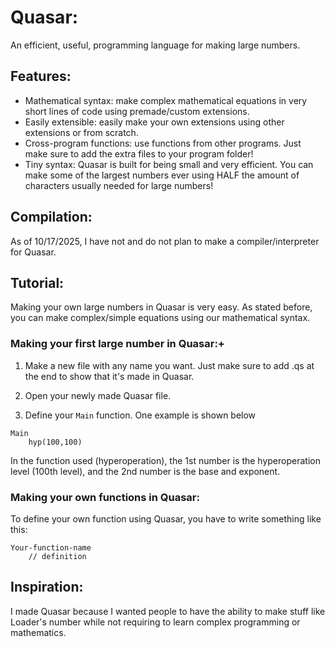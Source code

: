 # Quasar:
An efficient, useful, programming language for making large numbers.

## Features:
- Mathematical syntax: make complex mathematical equations in very short lines of code using premade/custom extensions.
- Easily extensible: easily make your own extensions using other extensions or from scratch.
- Cross-program functions: use functions from other programs. Just make sure to add the extra files to your program folder!
- Tiny syntax: Quasar is built for being small and very efficient. You can make some of the largest numbers ever using HALF the amount of characters usually needed for large numbers!

## Compilation:
As of 10/17/2025, I have not and do not plan to make a compiler/interpreter for Quasar.

## Tutorial:
Making your own large numbers in Quasar is very easy. As stated before, you can make complex/simple equations using our mathematical syntax.

### Making your first large number in Quasar:+
1. Make a new file with any name you want. Just make sure to add .qs at the end to show that it's made in Quasar.

2. Open your newly made Quasar file.

3. Define your `Main` function. One example is shown below

```
Main
    hyp(100,100)
```
In the function used (hyperoperation), the 1st number is the hyperoperation level (100th level), and the 2nd number is the base and exponent.

### Making your own functions in Quasar:
To define your own function using Quasar, you have to write something like this:
```
Your-function-name
    // definition
```

## Inspiration:
I made Quasar because I wanted people to have the ability to make stuff like Loader's number while not requiring to learn complex programming or mathematics.

